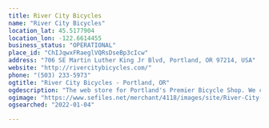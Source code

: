 ```yaml
---
title: River City Bicycles
name: "River City Bicycles"
location_lat: 45.5177904
location_lon: -122.6614455
business_status: "OPERATIONAL"
place_id: "ChIJqwxFRaeglVQRsDseBp3cIcw"
address: "706 SE Martin Luther King Jr Blvd, Portland, OR 97214, USA"
website: "http://rivercitybicycles.com/"
phone: "(503) 233-5973"
ogtitle: "River City Bicycles - Portland, OR"
ogdescription: "The web store for Portland's Premier Bicycle Shop. We carry Specialized, Giant, Santa Cruz, Scott, Jamis, Ritchey, Shimano, SRAM, Campagnolo, Time, All City, Surly, Easton, and more."
ogimage: "https://www.sefiles.net/merchant/4118/images/site/River-City-Bicycles-website-logosm.png"
ogsearched: "2022-01-04"

---
```

